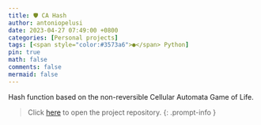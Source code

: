 ```yaml
---
title: 🛡️ CA Hash
author: antoniopelusi
date: 2023-04-27 07:49:00 +0800
categories: [Personal projects]
tags: [<span style="color:#3573a6">●</span> Python]
pin: true
math: false
comments: false
mermaid: false
---
```


[GithubLink]: https://github.com/antoniopelusi/CA-hash

Hash function based on the non-reversible Cellular Automata Game of Life.

> Click [here][GithubLink] to open the project repository.
{: .prompt-info }